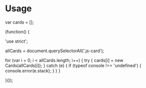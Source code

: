 # Usage

var cards = [];

(function() {

  'use strict';

  allCards = document.querySelectorAll('.js-card');

  for (var i = 0; i < allCards.length; i++) {
    try {
      cards[i] = new Cards(allCards[i]);
    } catch (e) {
      if (typeof console !== 'undefined') {
        console.error(e.stack);
      }
    }
  }

}());